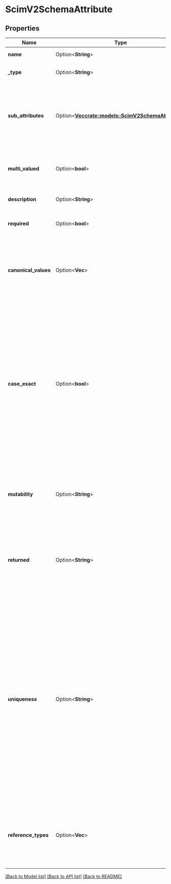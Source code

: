 # ScimV2SchemaAttribute

## Properties

Name | Type | Description | Notes
------------ | ------------- | ------------- | -------------
**name** | Option<**String**> | The name of the attribute. | [optional][readonly]
**_type** | Option<**String**> | The data type of the attribute. | [optional][readonly]
**sub_attributes** | Option<[**Vec<crate::models::ScimV2SchemaAttribute>**](ScimV2SchemaAttribute.md)> | The list of subattributes for an attribute of the type \"complex\". Uses the same schema as \"attributes\". | [optional][readonly]
**multi_valued** | Option<**bool**> | Indicates whether an attribute contains multiple values. | [optional][readonly]
**description** | Option<**String**> | The description of the attribute. | [optional][readonly]
**required** | Option<**bool**> | Indicates whether an attribute is required. | [optional][readonly]
**canonical_values** | Option<**Vec<String>**> | The list of standard values that service providers may use. Service providers may ignore unsupported values. | [optional][readonly]
**case_exact** | Option<**bool**> | Indicates whether a string attribute is case-sensitive. If set to \"true\", the server preserves case sensitivity. If set to \"false\", the server may change the case. The server also uses case sensitivity when evaluating filters. See section 3.4.2.2 \"Filtering\" in RFC 7644 for details. | [optional][readonly]
**mutability** | Option<**String**> | The circumstances under which an attribute can be defined or redefined. The default is \"readWrite\". | [optional][readonly]
**returned** | Option<**String**> | The circumstances under which an attribute and its values are returned in response to a GET, PUT, POST, or PATCH request. | [optional][readonly]
**uniqueness** | Option<**String**> | The method by which the service provider enforces the uniqueness of an attribute value. A server can reject a value by returning the HTTP response code 400 (Bad Request). A client can enforce uniqueness to a greater degree than the server provider enforces. For example, a client could make a value unique even though the server has \"uniqueness\" set to \"none\". | [optional][readonly]
**reference_types** | Option<**Vec<String>**> | The list of SCIM resource types that may be referenced. Only applies when \"type\" is set to \"reference\". | [optional][readonly]

[[Back to Model list]](../README.md#documentation-for-models) [[Back to API list]](../README.md#documentation-for-api-endpoints) [[Back to README]](../README.md)


